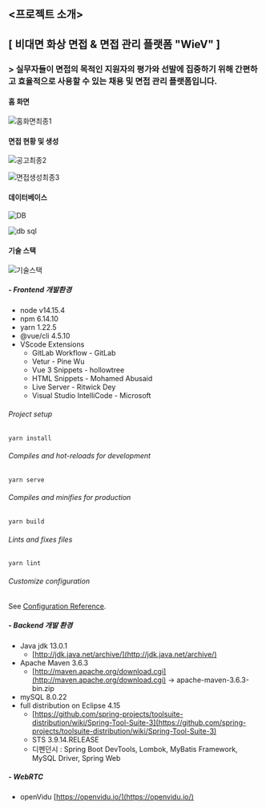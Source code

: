 ## <프로젝트 소개>

## [ 비대면 화상 면접 & 면접 관리 플랫폼 "WieV" ]

### > 실무자들이 면접의 목적인 지원자의 평가와 선발에 집중하기 위해 간편하고 효율적으로 사용할 수 있는 채용 및 면접 관리 플랫폼입니다.

#### 홈 화면

![홈화면최종1](https://user-images.githubusercontent.com/49190094/108472491-271e6700-72d0-11eb-9812-143231d04c49.gif)

#### 면접 현황 및 생성

![공고최종2](https://user-images.githubusercontent.com/49190094/108472501-2ab1ee00-72d0-11eb-9ef7-c58a06b582ee.gif)

![면접생성최종3](https://user-images.githubusercontent.com/49190094/108472496-2980c100-72d0-11eb-8974-d468beb9c383.gif)

#### 데이터베이스

![DB](https://user-images.githubusercontent.com/49190094/108472670-68af1200-72d0-11eb-8b48-f14bb5037ba7.png)

![db sql](https://user-images.githubusercontent.com/49190094/108473086-e96e0e00-72d0-11eb-802a-ad3df13d925d.png)
#### 기술 스택

![기술스택](https://user-images.githubusercontent.com/49190094/108472751-80869600-72d0-11eb-83c2-7404e821896d.png)


##### - Frontend 개발환경

- node v14.15.4
- npm 6.14.10
- yarn 1.22.5
- @vue/cli 4.5.10
- VScode Extensions
    - GitLab Workflow - GitLab
    - Vetur - Pine Wu
    - Vue 3 Snippets - hollowtree
    - HTML Snippets - Mohamed Abusaid
    - Live Server - Ritwick Dey
    - Visual Studio IntelliCode - Microsoft

###### Project setup
```
yarn install
```

###### Compiles and hot-reloads for development
```
yarn serve
```

###### Compiles and minifies for production
```
yarn build
```

###### Lints and fixes files
```
yarn lint
```

###### Customize configuration
See [Configuration Reference](https://cli.vuejs.org/config/).


##### - Backend 개발 환경

- Java jdk 13.0.1
    - [http://jdk.java.net/archive/](http://jdk.java.net/archive/)
- Apache Maven 3.6.3
    - [http://maven.apache.org/download.cgi](http://maven.apache.org/download.cgi) → apache-maven-3.6.3-bin.zip
- mySQL 8.0.22
- full distribution on Eclipse 4.15
    - [https://github.com/spring-projects/toolsuite-distribution/wiki/Spring-Tool-Suite-3](https://github.com/spring-projects/toolsuite-distribution/wiki/Spring-Tool-Suite-3)
    - STS 3.9.14.RELEASE
    - 디펜던시 : Spring Boot DevTools, Lombok, MyBatis Framework, MySQL Driver, Spring Web

##### - WebRTC

- openVidu [https://openvidu.io/](https://openvidu.io/)


